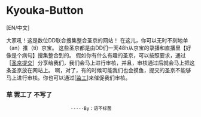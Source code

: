 # Kyouka-Button

[EN/中文]

大家吼！这是数位DD联合搜集整合圣京的网站！
在这儿，你可以无时不刻地单（an）推（ti）京宝。
这些圣京都是由DD们一天48h从京宝的录播和直播里【好像是个病句】搜集整合到的。
假如你有什么有趣的圣京，可以按照要求，通过［[圣京提交](https://github.com/Timolop233/Kyouka-button/issues/1)］分享给我们，我们会马上进行审核，并且，审核通过后就会马上把这条圣京放在网站上。
啊，对了，有的时候可能我们也会摸鱼，提交的圣京不能够马上进行审核。你也可以通过[[监工](https://github.com/Timolop233/Kyouka-button/projects/2)]来催促我们审核。

### 草 罢工了 不写了





   							-----By：语不标菌

